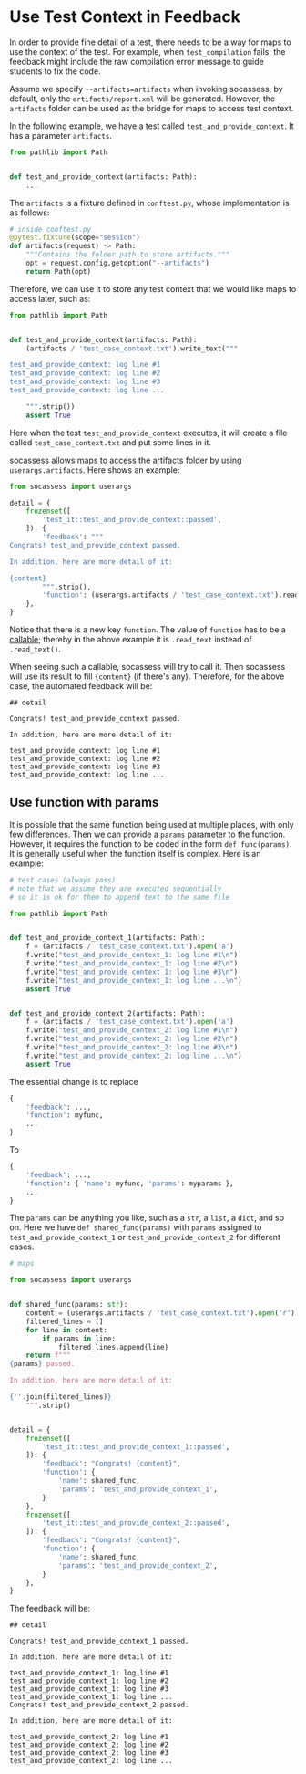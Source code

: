 # Use Test Context in Feedback

In order to provide fine detail of a test, there needs to be a way for maps to
use the context of the test. For example, when `test_compilation` fails, the
feedback might include the raw compilation error message to guide students to
fix the code.

Assume we specify `--artifacts=artifacts` when invoking socassess, by default,
only the `artifacts/report.xml` will be generated. However, the `artifacts`
folder can be used as the bridge for maps to access test context.

In the following example, we have a test called `test_and_provide_context`. It
has a parameter `artifacts`.

```python
from pathlib import Path


def test_and_provide_context(artifacts: Path):
    ...
```

The `artifacts` is a fixture defined in `conftest.py`, whose implementation is
as follows:

```python
# inside conftest.py
@pytest.fixture(scope="session")
def artifacts(request) -> Path:
    """Contains the folder path to store artifacts."""
    opt = request.config.getoption("--artifacts")
    return Path(opt)
```

Therefore, we can use it to store any test context that we would like maps to
access later, such as:

```python
from pathlib import Path


def test_and_provide_context(artifacts: Path):
    (artifacts / 'test_case_context.txt').write_text("""

test_and_provide_context: log line #1
test_and_provide_context: log line #2
test_and_provide_context: log line #3
test_and_provide_context: log line ...

    """.strip())
    assert True
```

Here when the test `test_and_provide_context` executes, it will create a file
called `test_case_context.txt` and put some lines in it.

socassess allows maps to access the artifacts folder by using
`userargs.artifacts`. Here shows an example:

```python
from socassess import userargs

detail = {
    frozenset([
        'test_it::test_and_provide_context::passed',
    ]): {
        'feedback': """
Congrats! test_and_provide_context passed.

In addition, here are more detail of it:

{content}
        """.strip(),
        'function': (userargs.artifacts / 'test_case_context.txt').read_text,
    },
}
```

Notice that there is a new key `function`. The value of `function` has to be a
[callable](<https://docs.python.org/3/glossary.html#term-callable>); thereby in
the above example it is `.read_text` instead of `.read_text()`.

When seeing such a callable, socassess will try to call it. Then socassess will
use its result to fill `{content}` (if there's any). Therefore, for the above
case, the automated feedback will be:

```text
## detail

Congrats! test_and_provide_context passed.

In addition, here are more detail of it:

test_and_provide_context: log line #1
test_and_provide_context: log line #2
test_and_provide_context: log line #3
test_and_provide_context: log line ...
```

## Use function with params

It is possible that the same function being used at multiple places, with only
few differences. Then we can provide a `params` parameter to the function.
However, it requires the function to be coded in the form `def func(params)`. It
is generally useful when the function itself is complex. Here is an example:

```python
# test cases (always pass)
# note that we assume they are executed sequentially
# so it is ok for them to append text to the same file

from pathlib import Path


def test_and_provide_context_1(artifacts: Path):
    f = (artifacts / 'test_case_context.txt').open('a')
    f.write("test_and_provide_context_1: log line #1\n")
    f.write("test_and_provide_context_1: log line #2\n")
    f.write("test_and_provide_context_1: log line #3\n")
    f.write("test_and_provide_context_1: log line ...\n")
    assert True


def test_and_provide_context_2(artifacts: Path):
    f = (artifacts / 'test_case_context.txt').open('a')
    f.write("test_and_provide_context_2: log line #1\n")
    f.write("test_and_provide_context_2: log line #2\n")
    f.write("test_and_provide_context_2: log line #3\n")
    f.write("test_and_provide_context_2: log line ...\n")
    assert True
```

The essential change is to replace

```python
{
    'feedback': ...,
    'function': myfunc,
    ...
}
```

To

```python
{
    'feedback': ...,
    'function': { 'name': myfunc, 'params': myparams },
    ...
}
```

The `params` can be anything you like, such as a `str`, a `list`, a `dict`, and
so on. Here we have `def shared_func(params)` with `params` assigned to
`test_and_provide_context_1` or `test_and_provide_context_2` for different
cases.

```python
# maps

from socassess import userargs


def shared_func(params: str):
    content = (userargs.artifacts / 'test_case_context.txt').open('r')
    filtered_lines = []
    for line in content:
        if params in line:
            filtered_lines.append(line)
    return f"""
{params} passed.

In addition, here are more detail of it:

{''.join(filtered_lines)}
    """.strip()


detail = {
    frozenset([
        'test_it::test_and_provide_context_1::passed',
    ]): {
        'feedback': "Congrats! {content}",
        'function': {
            'name': shared_func,
            'params': 'test_and_provide_context_1',
        }
    },
    frozenset([
        'test_it::test_and_provide_context_2::passed',
    ]): {
        'feedback': "Congrats! {content}",
        'function': {
            'name': shared_func,
            'params': 'test_and_provide_context_2',
        }
    },
}
```

The feedback will be:

```text
## detail

Congrats! test_and_provide_context_1 passed.

In addition, here are more detail of it:

test_and_provide_context_1: log line #1
test_and_provide_context_1: log line #2
test_and_provide_context_1: log line #3
test_and_provide_context_1: log line ...
Congrats! test_and_provide_context_2 passed.

In addition, here are more detail of it:

test_and_provide_context_2: log line #1
test_and_provide_context_2: log line #2
test_and_provide_context_2: log line #3
test_and_provide_context_2: log line ...
```
